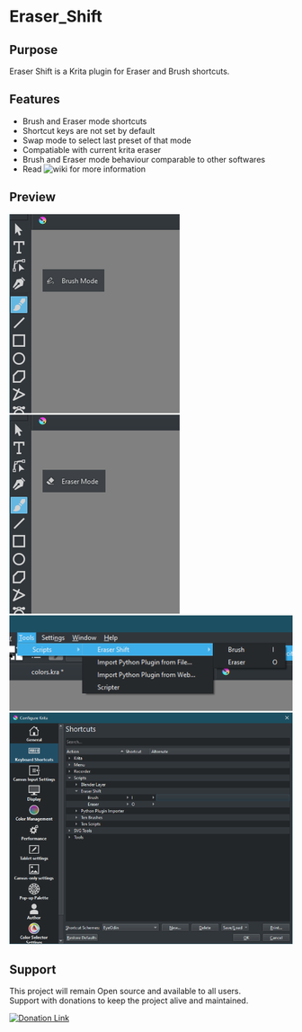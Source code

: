 # Eraser_Shift

## Purpose

Eraser Shift is a Krita plugin for Eraser and Brush shortcuts.


## Features
* Brush and Eraser mode shortcuts
* Shortcut keys are not set by default
* Swap mode to select last preset of that mode
* Compatiable with current krita eraser
* Brush and Eraser mode behaviour comparable to other softwares
* Read ![wiki](https://github.com/EyeOdin/Eraser_Shift/wiki) for more information


## Preview

![Picture](https://github.com/EyeOdin/Eraser_Shift/blob/main/eraser_shift/PREVIEWS/float_brush.png)
![Picture](https://github.com/EyeOdin/Eraser_Shift/blob/main/eraser_shift/PREVIEWS/float_eraser.png)
![Picture](https://github.com/EyeOdin/Eraser_Shift/blob/main/eraser_shift/PREVIEWS/script_menu.png)
![Picture](https://github.com/EyeOdin/Eraser_Shift/blob/main/eraser_shift/PREVIEWS/shortcuts_keys.png)


## Support
This project will remain Open source and available to all users.\
Support with donations to keep the project alive and maintained.

<a href="https://www.paypal.com/donate/?hosted_button_id=9FARNUYBC9R3J">
  <img src="https://pics.paypal.com/00/s/NjA2OWU0ZmEtNjQ4MC00MWZhLTk5YzctM2VhZDA1MzgyMDQ0/file.PNG" width="200" alt="Donation Link">
</a>
